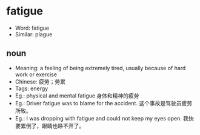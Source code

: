 # fatigue

- Word: fatigue
- Similar: plague

## noun

- Meaning: a feeling of being extremely tired, usually because of hard work or exercise
- Chinese: 疲劳；劳累
- Tags: energy
- Eg.: physical and mental fatigue 身体和精神的疲劳
- Eg.: Driver fatigue was to blame for the accident. 这个事故是驾驶员疲劳所致。
- Eg.: I was dropping with fatigue and could not keep my eyes open. 我快要累倒了，眼睛也睁不开了。

